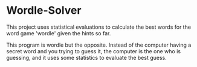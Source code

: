 # Wordle-Solver
This project uses statistical evaluations to calculate the best words for the word game 'wordle' given the hints so far.

This program is wordle but the opposite. Instead of the computer having a secret word and you trying to guess it, the computer is the one who is guessing, and it uses some statistics to evaluate the best guess.


